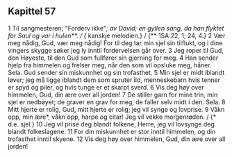 ## Kapittel 57

1 Til sangmesteren; "Forderv ikke"*; av David; en gyllen sang, da han flyktet for Saul og var i hulen**. / {* kanskje melodien.} / {** 1SA 22, 1; 24, 4.}
2 Vær meg nådig, Gud, vær meg nådig! For til deg tar min sjel sin tilflukt, og i dine vingers skygge søker jeg ly inntil fordervelsen går over.
3 Jeg roper til Gud, den Høyeste, til den Gud som fullfører sin gjerning for meg.
4 Han sender hjelp fra himmelen og frelser meg, når den som vil opsluke meg, håner. Sela. Gud sender sin miskunnhet og sin trofasthet.
5 Min sjel er midt iblandt løver; jeg må ligge iblandt dem som spruter ild, menneskebarn hvis tenner er spyd og piler, og hvis tunge er et skarpt sverd.
6 Vis deg høy over himmelen, Gud, din ære over all jorden!
7 De stiller garn for mine trin, min sjel er nedbøyet; de graver en grav for meg, de faller selv midt i den. Sela.
8 Mitt hjerte er rolig, Gud, mitt hjerte er rolig; jeg vil synge og lovprise.
9 Våkn opp, min ære*, våkn opp, harpe og citar! Jeg vil vekke morgenrøden. / {* d.e. sjel.}
10 Jeg vil prise deg blandt folkene, Herre, jeg vil lovsynge deg blandt folkeslagene.
11 For din miskunnhet er stor inntil himmelen, og din trofasthet inntil skyene.
12 Vis deg høy over himmelen, Gud, din ære over all jorden!
